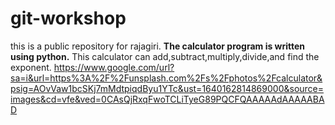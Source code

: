 # git-workshop
this is a public repository for rajagiri.
**The calculator program is written using python.**
This calculator can add,subtract,multiply,divide,and find the exponent.
https://www.google.com/url?sa=i&url=https%3A%2F%2Funsplash.com%2Fs%2Fphotos%2Fcalculator&psig=AOvVaw1bcSKj7mMdtpiqdByu1YTc&ust=1640162814869000&source=images&cd=vfe&ved=0CAsQjRxqFwoTCLiTyeG89PQCFQAAAAAdAAAAABAD
